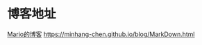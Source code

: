 # 博客地址

[Mario的博客](https://minhang-chen.github.io/blog/MarkDown.html)
https://minhang-chen.github.io/blog/MarkDown.html